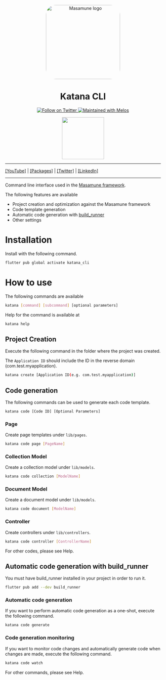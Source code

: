 <p align="center">
  <a href="https://mathru.net">
    <img width="240px" src="https://raw.githubusercontent.com/mathrunet/flutter_masamune/master/.github/images/icon.png" alt="Masamune logo" style="border-radius: 32px"s><br/>
  </a>
  <h1 align="center">Katana CLI</h1>
</p>

<p align="center">
  <a href="https://twitter.com/mathru">
    <img src="https://img.shields.io/twitter/follow/mathru.svg?colorA=1da1f2&colorB=&label=Follow%20on%20Twitter&style=flat-square" alt="Follow on Twitter" />
  </a>
  <a href="https://github.com/invertase/melos">
    <img src="https://img.shields.io/badge/maintained%20with-melos-f700ff.svg?style=flat-square" alt="Maintained with Melos" />
  </a>
</p>

<p align="center">
  <a href="https://www.buymeacoffee.com/mathru"><img src="https://img.buymeacoffee.com/button-api/?text=Buy me a coffee&emoji=&slug=mathru&button_colour=FF5F5F&font_colour=ffffff&font_family=Poppins&outline_colour=000000&coffee_colour=FFDD00" width="136" /></a>
</p>

---

[[YouTube]](https://www.youtube.com/c/mathrunetchannel) | [[Packages]](https://pub.dev/publishers/mathru.net/packages) | [[Twitter]](https://twitter.com/mathru) | [[LinkedIn]](https://www.linkedin.com/in/mathrunet/)

---

Command line interface used in the [Masamune framework](https://pub.dev/packages/masamune).

The following features are available

- Project creation and optimization against the Masamune framework
- Code template generation
- Automatic code generation with [build_runner](https://pub.dev/packages/build_runner)
- Other settings

# Installation

Install with the following command.

```bash
flutter pub global activate katana_cli
```

# How to use

The following commands are available

```bash
katana [command] [subcommand] [optional parameters]
```

Help for the command is available at

```bash
katana help
```

## Project Creation

Execute the following command in the folder where the project was created.

The `Application ID` should include the ID in the reverse domain (com.test.myapplication).

```bash
katana create [Application ID(e.g. com.test.myapplication)]
```

## Code generation

The following commands can be used to generate each code template.

```bash
katana code [Code ID] [Optional Parameters]
```

### Page

Create page templates under `lib/pages`.

```bash
katana code page [PageName]
```

### Collection Model

Create a collection model under `lib/models`.

```bash
katana code collection [ModelName]
```

### Document Model

Create a document model under `lib/models`.

```bash
katana code document [ModelName]
```

### Controller

Create controllers under `lib/controllers`.

```bash
katana code controller [ControllerName]
```

For other codes, please see Help.

## Automatic code generation with build_runner

You must have build_runner installed in your project in order to run it.

```bash
flutter pub add --dev build_runner
```

### Automatic code generation

If you want to perform automatic code generation as a one-shot, execute the following command.

```bash
katana code generate
```

### Code generation monitoring

If you want to monitor code changes and automatically generate code when changes are made, execute the following command.

```bash
katana code watch
```

For other commands, please see Help.
